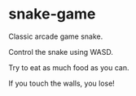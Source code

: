 # snake-game
Classic arcade game snake.

Control the snake using WASD.

Try to eat as much food as you can.

If you touch the walls, you lose!
